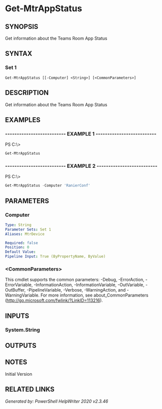 ﻿# Get-MtrAppStatus

## SYNOPSIS
Get information about the Teams Room App Status

## SYNTAX

### Set 1
```
Get-MtrAppStatus [[-Computer] <String>] [<CommonParameters>]
```

## DESCRIPTION
Get information about the Teams Room App Status

## EXAMPLES

### -------------------------- EXAMPLE 1 --------------------------
PS C:\\\>
```powershell
Get-MtrAppStatus
```

### -------------------------- EXAMPLE 2 --------------------------
PS C:\\\>
```powershell
Get-MtrAppStatus -Computer 'RanierConf'
```

## PARAMETERS

### Computer


```yaml
Type: String
Parameter Sets: Set 1
Aliases: MtrDevice

Required: false
Position: 0
Default Value: 
Pipeline Input: True (ByPropertyName, ByValue)
```

### \<CommonParameters\>
This cmdlet supports the common parameters: -Debug, -ErrorAction, -ErrorVariable, -InformationAction, -InformationVariable, -OutVariable, -OutBuffer, -PipelineVariable, -Verbose, -WarningAction, and -WarningVariable. For more information, see about_CommonParameters (http://go.microsoft.com/fwlink/?LinkID=113216).

## INPUTS

### System.String


## OUTPUTS

## NOTES

Initial Version

## RELATED LINKS


*Generated by: PowerShell HelpWriter 2020 v2.3.46*
